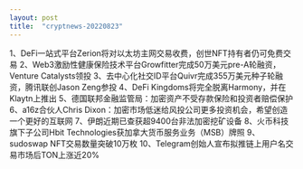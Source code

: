 ```yaml
---
layout: post
title:  "cryptnews-20220823"
---
```

1、DeFi一站式平台Zerion将对以太坊主网交易收费，创世NFT持有者仍可免费交易
2、Web3激励性健康保险技术平台Growfitter完成50万美元pre-A轮融资，Venture Catalysts领投
3、去中心化社交ID平台Quivr完成355万美元种子轮融资，腾讯联创Jason Zeng参投
4、DeFi Kingdoms将完全脱离Harmony，并在Klaytn上推出
5、德国联邦金融监管局：加密资产不受存款保险和投资者赔偿保护
6、a16z合伙人Chris Dixon：加密市场低迷给风投公司更多投资机会，希望创造一个更好的互联网
7、伊朗近期已查获超9400台非法加密挖矿设备
8、火币科技旗下子公司Hbit Technologies获加拿大货币服务业务（MSB）牌照
9、sudoswap NFT交易数量突破10万枚
10、Telegram创始人宣布拟推链上用户名交易市场后TON上涨近20%
